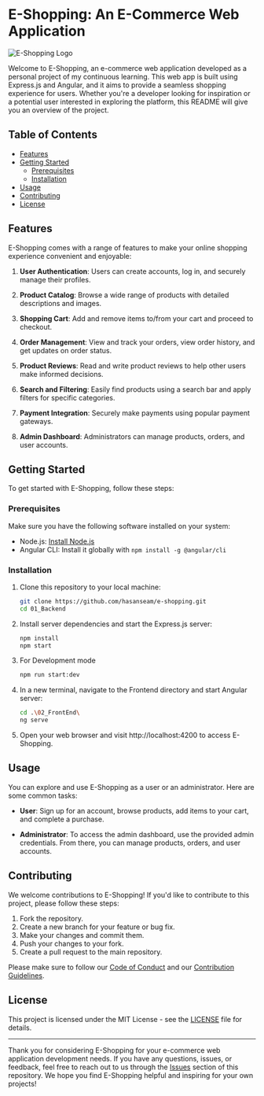# E-Shopping: An E-Commerce Web Application

![E-Shopping Logo](e-shopping-logo.png)

Welcome to E-Shopping, an e-commerce web application developed as a personal project of my continuous learning. This web app is built using Express.js and Angular, and it aims to provide a seamless shopping experience for users. Whether you're a developer looking for inspiration or a potential user interested in exploring the platform, this README will give you an overview of the project.

## Table of Contents

- [Features](#features)
- [Getting Started](#getting-started)
  - [Prerequisites](#prerequisites)
  - [Installation](#installation)
- [Usage](#usage)
- [Contributing](#contributing)
- [License](#license)

## Features

E-Shopping comes with a range of features to make your online shopping experience convenient and enjoyable:

1. **User Authentication**: Users can create accounts, log in, and securely manage their profiles.

2. **Product Catalog**: Browse a wide range of products with detailed descriptions and images.

3. **Shopping Cart**: Add and remove items to/from your cart and proceed to checkout.

4. **Order Management**: View and track your orders, view order history, and get updates on order status.

5. **Product Reviews**: Read and write product reviews to help other users make informed decisions.

6. **Search and Filtering**: Easily find products using a search bar and apply filters for specific categories.

7. **Payment Integration**: Securely make payments using popular payment gateways.

8. **Admin Dashboard**: Administrators can manage products, orders, and user accounts.

## Getting Started

To get started with E-Shopping, follow these steps:

### Prerequisites

Make sure you have the following software installed on your system:

- Node.js: [Install Node.js](https://nodejs.org/)
- Angular CLI: Install it globally with `npm install -g @angular/cli`

### Installation

1. Clone this repository to your local machine:

   ```bash
   git clone https://github.com/hasanseam/e-shopping.git
   cd 01_Backend
   
2. Install server dependencies and start the Express.js server:
   ```bash
   npm install
   npm start
   
3. For Development mode
   ```bash
   npm run start:dev

4. In a new terminal, navigate to the Frontend directory and start Angular server:
   ```bash
   cd .\02_FrontEnd\
   ng serve

5. Open your web browser and visit http://localhost:4200 to access E-Shopping.


## Usage

You can explore and use E-Shopping as a user or an administrator. Here are some common tasks:

- **User**: Sign up for an account, browse products, add items to your cart, and complete a purchase.

- **Administrator**: To access the admin dashboard, use the provided admin credentials. From there, you can manage products, orders, and user accounts.

## Contributing

We welcome contributions to E-Shopping! If you'd like to contribute to this project, please follow these steps:

1. Fork the repository.
2. Create a new branch for your feature or bug fix.
3. Make your changes and commit them.
4. Push your changes to your fork.
5. Create a pull request to the main repository.

Please make sure to follow our [Code of Conduct](CODE_OF_CONDUCT.md) and our [Contribution Guidelines](CONTRIBUTING.md).

## License

This project is licensed under the MIT License - see the [LICENSE](LICENSE) file for details.

---

Thank you for considering E-Shopping for your e-commerce web application development needs. If you have any questions, issues, or feedback, feel free to reach out to us through the [Issues](https://github.com/yourusername/e-shopping/issues) section of this repository. We hope you find E-Shopping helpful and inspiring for your own projects!


   
